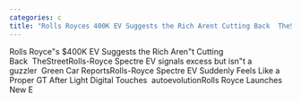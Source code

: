 ```yaml
---
categories: c
title: "Rolls Royces 400K EV Suggests the Rich Arent Cutting Back  TheStreet"
---
```

Rolls Royce"s $400K EV Suggests the Rich Aren"t Cutting Back&nbsp;&nbsp;TheStreetRolls-Royce Spectre EV signals excess but isn"t a guzzler&nbsp;&nbsp;Green Car ReportsRolls-Royce Spectre EV Suddenly Feels Like a Proper GT After Light Digital Touches&nbsp;&nbsp;autoevolutionRolls Royce Launches New E